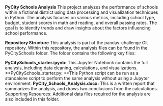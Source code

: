**PyCity Schools Analysis**
This project analyzes the performance of schools within a fictional district using data processing and visualization techniques in Python. The analysis focuses on various metrics, including school type, budget, student scores in math and reading, and overall passing rates. The goal is to identify trends and draw insights about the factors influencing school performance.

**Repository Structure**
This analysis is part of the pandas-challenge Git repository. Within this repository, the analysis files can be found in the PyCitySchools folder. The folder contains the following key files:

**PyCitySchools_starter.ipynb:** This Jupyter Notebook contains the full analysis, including data cleaning, calculations, and visualizations.
**PyCitySchools_starter.py: **This Python script can be run as a standalone script to perform the same analysis without using a Jupyter environment.
**PyCity_Schools_Analysis.docx:** This is a written report that summarizes the analysis, and draws two conclusions from the calculations.
Supporting Resources: Additional data files required for the analysis are also included in this folder. 
